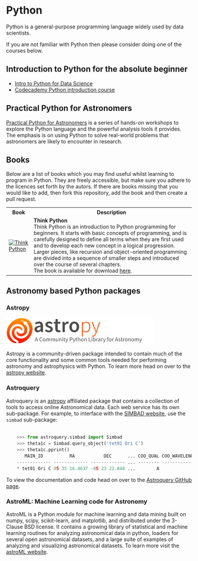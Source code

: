 # Python

Python is a general-purpose programming language widely used by data scientists.

If you are not familiar with Python then please consider doing one of the courses below.

## Introduction to Python for the absolute beginner

* <a href="https://www.datacamp.com/courses/intro-to-python-for-data-science" target="_blank">Intro to Python for Data Science</a>
* <a href="https://www.codecademy.com/learn/python" target="_blank">Codecademy Python introduction course</a>

## Practical Python for Astronomers

[Practical Python for Astronomers](https://python4astronomers.github.io/) is a series of hands-on workshops to explore the Python language and the powerful analysis tools it provides. The emphasis is on using Python to solve real-world problems that astronomers are likely to encounter in research.

## Books

Below are a list of books which you may find useful whilst learning to program in Python. They are freely accessible, but make sure you adhere to the licences set forth by the autors. If there are books missing that you would like to add, then fork this repository, add the book and then create a pull request.

 <table style="width:100%">
  <tr>
    <th>Book</th>
    <th>Description</th>
  </tr>
  <tr>
    <td><a href="http://greenteapress.com/wp/think-python/" target="_blank"><img src="http://greenteapress.com/thinkpython/think_python_comp2.medium.png" alt="Think Python" width="200"/></a></td>
    <td><b>Think Python</b><br>Think Python is an introduction to Python programming for beginners. It starts with basic concepts of programming, and is carefully designed to define all terms when they are first used and to develop each new concept in a logical progression. Larger pieces, like recursion and object-oriented programming are divided into a sequence of smaller steps and introduced over the course of several chapters.
	<br>The book is available for download <a href="http://greenteapress.com/wp/think-python/ target="_blank">here</a>.
    </td>
  </tr>
</table> 


## Astronomy based Python packages

### Astropy

![Astropy Logo](astropy_banner.jpg?raw=true)

Astropy is a community-driven package intended to contain much of the core functionality and some common tools needed for performing astronomy and astrophysics with Python. To learn more head on over to the [astropy website](http://www.astropy.org/).

### Astroquery

Astroquery is an [astropy](http://www.astropy.org) affiliated package that
contains a collection of tools to access online Astronomical data. Each web
service has its own sub-package. For example, to interface with the [SIMBAD website](http://simbad.u-strasbg.fr/simbad/), use the ``simbad`` sub-package:

```python

    >>> from astroquery.simbad import Simbad
    >>> theta1c = Simbad.query_object('tet01 Ori C')
    >>> theta1c.pprint()
       MAIN_ID          RA           DEC      ... COO_QUAL COO_WAVELENGTH     COO_BIBCODE
    ------------- ------------- ------------- ... -------- -------------- -------------------
    * tet01 Ori C 05 35 16.4637 -05 23 22.848 ...        A              O 2007A&A...474..653V
```

To view the documentation and code head on over to the <a href="https://github.com/astropy/astroquery" target="_blank">Astroquery GitHub page</a>.

### AstroML: Machine Learning code for Astronomy

AstroML is a Python module for machine learning and data mining built on numpy, scipy, scikit-learn, and matplotlib, and distributed under the 3-Clause BSD license. It contains a growing library of statistical and machine learning routines for analyzing astronomical data in python, loaders for several open astronomical datasets, and a large suite of examples of analyzing and visualizing astronomical datasets. To learn more visit the [astroML website](https://pypi.python.org/pypi/astroML).